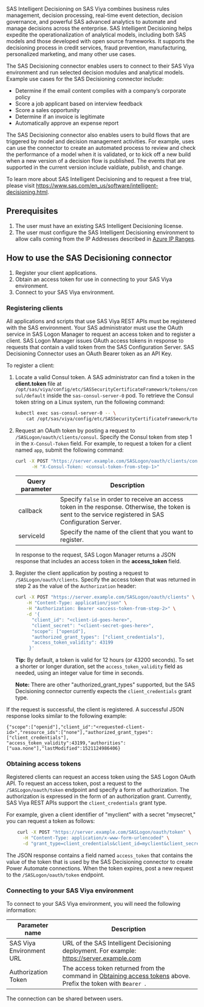 SAS Intelligent Decisioning on SAS Viya combines business rules management, decision processing, real-time event detection, decision governance, and powerful SAS advanced analytics to automate and manage decisions across the enterprise. SAS Intelligent Decisioning helps expedite the operationalization of analytical models, including both SAS models and those developed with open source frameworks. It supports the decisioning process in credit services, fraud prevention, manufacturing, personalized marketing, and many other use cases. 
 
The SAS Decisioning connector enables users to connect to their SAS Viya environment and run selected decision modules and analytical models. Example use cases for the SAS Decisioning connector include:

*	Determine if the email content complies with a company’s corporate policy
*	Score a job applicant based on interview feedback
*	Score a sales opportunity
*	Determine if an invoice is legitimate
*	Automatically approve an expense report

The SAS Decisioning connector also enables users to build flows that are triggered by model and decision management activities. For example, uses can use the connector to create an automated process to review and check the performance of a model when it is validated, or to kick off a new build when a new version of a decision flow is published. The events that are supported in the current version include valdiate, publish, and change. 

To learn more about SAS Intelligent Decisioning and to request a free trial, please visit https://www.sas.com/en_us/software/intelligent-decisioning.html.

## Prerequisites
1.	The user must have an existing SAS Intelligent Decisioning license.
2.	The user must configure the SAS Intelligent Decisioning environment to allow calls coming from the IP Addresses described in [Azure IP Ranges](https://www.microsoft.com/en-us/download/details.aspx?id=56519).


## How to use the SAS Decisioning connector
1. Register your client applications.
2. Obtain an access token for use in connecting to your SAS Viya environment.
3. Connect to your SAS Viya environment.

### Registering clients

All applications and scripts that use SAS Viya REST APIs must be registered with the SAS environment. Your SAS administrator must use the OAuth service in SAS Logon Manager to request an access token and to register a client. SAS Logon Manager issues OAuth access tokens in response to requests that contain a valid token from the SAS Configuration Server. SAS Decisioning Connector uses an OAuth Bearer token as an API Key.

To register a client:

1.  Locate a valid Consul token. A SAS administrator can find a token in the **client.token** file at  `/opt/sas/viya/config/etc/SASSecurityCertificateFramework/tokens/consul/default` inside the `sas-consul-server-0` pod. To retrieve the Consul token string on a Linux system, run the following command:  
    ```bash
    kubectl exec sas-consul-server-0 -- \
        cat /opt/sas/viya/config/etc/SASSecurityCertificateFramework/tokens/consul/default/client.token
    ```
    
2.  Request an OAuth token by posting a request to `/SASLogon/oauth/clients/consul`. Specify the Consul token from step 1 in the `X-Consul-Token` field. For example, to request a token for a client named `app`, submit the following command:  

    ```bash
    curl -X POST "https://server.example.com/SASLogon/oauth/clients/consul?callback=false&serviceId=app" \
          -H "X-Consul-Token: <consul-token-from-step-1>"
    ```

    | Query parameter       | Description |
    |-----------------------|------------------|
    | callback              | Specify `false` in order to receive an access token in the response. Otherwise, the token is sent to the service registered in SAS Configuration Server.|
    | serviceId             | Specify the name of the client that you want to register.|

    In response to the request, SAS Logon Manager returns a JSON response that includes an access token in the **access_token** field.

3.  Register the client application by posting a request to `/SASLogon/oauth/clients`. Specify the access token that was returned in step 2 as the value of the `Authorization` header:  

    ```bash
    curl -X POST "https://server.example.com/SASLogon/oauth/clients" \
        -H "Content-Type: application/json" \
        -H "Authorization: Bearer <access-token-from-step-2>" \
        -d '{
          "client_id": "<client-id-goes-here>",
          "client_secret": "<client-secret-goes-here>",
          "scope": ["openid"],
          "authorized_grant_types": ["client_credentials"],
          "access_token_validity": 43199
         }'
    ```

    **Tip:** By default, a token is valid for 12 hours (or 43200 seconds). To set a shorter or longer duration, set the `access_token_validity` field as needed, using an integer value for time in seconds.
    
    **Note:** There are other "authorized_grant_types" supported, but the SAS Decisioning connector currently expects the `client_credentials` grant type. 

If the request is successful, the client is registered. A successful JSON response looks similar to the following example:  
     
    {"scope":["openid"],"client_id":"<requested-client-id>","resource_ids":["none"],"authorized_grant_types":["client_credentials"],
    "access_token_validity":43199,"authorities":["uaa.none"],"lastModified":1521124986406}

### Obtaining access tokens

Registered clients can request an access token using the SAS Logon OAuth API. To request an access token, post a request to the `/SASLogon/oauth/token` endpoint and specify a form of authorization. The authorization is expressed in the form of an authorization grant. Currently, SAS Viya REST APIs support the `client_credentials` grant type.

For example, given a client identifier of "myclient" with a secret "mysecret," you can request a token as follows:

```bash
    curl -X POST "https://server.example.com/SASLogon/oauth/token" \
      -H "Content-Type: application/x-www-form-urlencoded" \
      -d "grant_type=client_credentials&client_id=myclient&client_secret=mysecret"
```

The JSON response contains a field named `access_token` that contains the value of the token that is used by the SAS Decisioning connector to create Power Automate connections. When the token expires, post a new request to the `/SASLogon/oauth/token` endpoint.

### Connecting to your SAS Viya environment
To connect to your SAS Viya environment, you will need the following information:

| Parameter name            | Description |
|---------------------------|------------------|
| SAS Viya Environment URL  | URL of the SAS Intelligent Decisioning deployment. For example: https://server.example.com|
| Authorization Token       | The access token returned from the command in [Obtaining access tokens](#obtaining-access-tokens) above. Prefix the token with `Bearer `.|

The connection can be shared between users.
